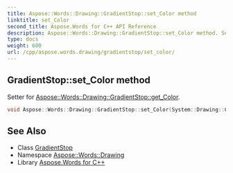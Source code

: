 ```yaml
---
title: Aspose::Words::Drawing::GradientStop::set_Color method
linktitle: set_Color
second_title: Aspose.Words for C++ API Reference
description: Aspose::Words::Drawing::GradientStop::set_Color method. Setter for Aspose::Words::Drawing::GradientStop::get_Color in C++.
type: docs
weight: 600
url: /cpp/aspose.words.drawing/gradientstop/set_color/
---
```

## GradientStop::set_Color method


Setter for [Aspose::Words::Drawing::GradientStop::get_Color](../get_color/).

```cpp
void Aspose::Words::Drawing::GradientStop::set_Color(System::Drawing::Color value)
```

## See Also

* Class [GradientStop](../)
* Namespace [Aspose::Words::Drawing](../../)
* Library [Aspose.Words for C++](../../../)
